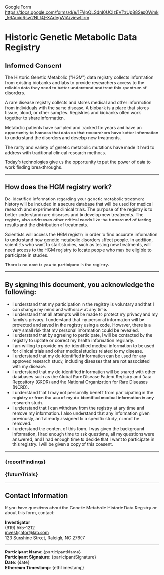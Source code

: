 Google Form https://docs.google.com/forms/d/e/1FAIpQLSdrd0UCIzEVTtrUp88Sep0Wmk_56AudoRsw2NL5Q-XAdegWiA/viewform 

# Historic Genetic Metabolic Data Registry  
## Informed Consent  

The Historic Genetic Metabolic ("HGM") data registry collects information from existing biobanks and labs to provide researchers access to the reliable data they need to better understand and treat this spectrum of disorders.  

A rare disease registry collects and stores medical and other information from individuals with the same disease. A biobank is a place that stores tissue, blood, or other samples. Registries and biobanks often work together to share information.  

Metabolic patients have sampled and tracked for years and have an opportunity to harness that data so that researchers have better information to understand the disorders and develop new treatments.  

The rarity and variety of genetic metabolic mutations have made it hard to address with traditional clinical research methods.  

Today's technologies give us the opportunity to put the power of data to work finding breakthroughs.  

---

## How does the HGM registry work?  

De-identified information regarding your genetic metabolic treatment history will be included in a secure database that will be used for medical research and experimental clinical trials. The purpose of the registry is to better understand rare diseases and to develop new treatments. The registry also addresses other critical needs like the turnaround of testing results and the distribution of treatments.  

Scientists will access the HGM registry in order to find accurate information to understand how genetic metabolic disorders affect people. In addition, scientists who want to start studies, such as testing new treatments, will need access to the HGM registry to locate people who may be eligible to participate in studies.  

There is no cost to you to participate in the registry.  

---

## By signing this document, you acknowledge the following:  

- I understand that my participation in the registry is voluntary and that I can change my mind and withdraw at any time.  
- I understand that all attempts will be made to protect my privacy and my family’s privacy. I understand that my personal information will be protected and saved in the registry using a code. However, there is a very small risk that my personal information could be revealed.  
- I understand that by agreeing to participate, I will be contacted by the registry to update or correct my health information regularly.  
- I am willing to provide my de-identified medical information to be used for clinical trials and other medical studies related to my disease.  
- I understand that my de-identified information can be used for any approved research study, including diseases that are not associated with my disease.  
- I understand that my de-identified information will be shared with other databases such as the Global Rare Disease Patient Registry and Data Repository (GRDR) and the National Organization for Rare Diseases (NORD).  
- I understand that I may not personally benefit from participating in the registry or from the use of my de-identified medical information in any research study.  
- I understand that I can withdraw from the registry at any time and remove my information. I also understand that any information given previously, and already assigned to a specific study, cannot be removed.  
- I understand the content of this form. I was given the background information, I had enough time to ask questions, all my questions were answered, and I had enough time to decide that I want to participate in this registry. I will be given a copy of this consent.  

---

### {reportFindings}  

### {futureTrials}  

---

## Contact Information  

If you have questions about the Genetic Metabolic Historic Data Registry or about this form, contact:  

**Investigator**  
(919) 555-1212  
[investigator@lab.com](mailto:investigator@lab.com)  
123 Sunshine Street, Raleigh, NC 27607  

---

**Participant Name**: {participantName}  
**Participant Signature**: {participantSignature}  
**Date**: {date}  
**Ethereum Timestamp**: {ethTimestamp}  
